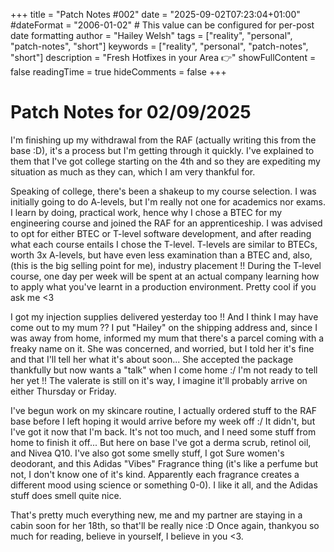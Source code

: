 +++
title = "Patch Notes #002"
date = "2025-09-02T07:23:04+01:00"
#dateFormat = "2006-01-02" # This value can be configured for per-post date formatting
author = "Hailey Welsh"
tags = ["reality", "personal", "patch-notes", "short"]
keywords = ["reality", "personal", "patch-notes", "short"]
description = "Fresh Hotfixes in your Area 👉"
showFullContent = false
readingTime = true
hideComments = false
+++

# Patch Notes for 02/09/2025
I'm finishing up my withdrawal from the RAF (actually writing this from the 
base :D), it's a process but I'm getting through it quickly. I've explained to 
them that I've got college starting on the 4th and so they are expediting my 
situation as much as they can, which I am very thankful for.

Speaking of college, there's been a shakeup to my course selection. I was 
initially going to do A-levels, but I'm really not one for academics nor exams. 
I learn by doing, practical work, hence why I chose a BTEC for my engineering 
course and joined the RAF for an apprenticeship. I was advised to opt for 
either BTEC or T-level software development, and after reading what each course 
entails I chose the T-level. T-levels are similar to BTECs, worth 3x A-levels, 
but have even less examination than a BTEC and, also, (this is the big selling 
point for me), industry placement !! During the T-level course, one day per 
week will be spent at an actual company learning how to apply what you've 
learnt in a production environment. Pretty cool if you ask me <3

I got my injection supplies delivered yesterday too !! And I think I may have 
come out to my mum ?? I put "Hailey" on the shipping address and, since I was 
away from home, informed my mum that there's a parcel coming with a freaky name 
on it. She was concerned, and worried, but I told her it's fine and that I'll 
tell her what it's about soon... She accepted the package thankfully but now 
wants a "talk" when I come home :/ I'm not ready to tell her yet !! The 
valerate is still on it's way, I imagine it'll probably arrive on either 
Thursday or Friday.

I've begun work on my skincare routine, I actually ordered stuff to the RAF 
base before I left hoping it would arrive before my week off :/ It didn't, but 
I've got it now that I'm back. It's not too much, and I need some stuff from 
home to finish it off... But here on base I've got a derma scrub, retinol oil, 
and Nivea Q10. I've also got some smelly stuff, I got Sure women's deodorant, 
and this Adidas "Vibes" Fragrance thing (it's like a perfume but not, I don't 
know one of it's kind. Apparently each fragrance creates a different mood using 
science or something 0-0). I like it all, and the Adidas stuff does smell quite 
nice.

That's pretty much everything new, me and my partner are staying in a cabin
soon for her 18th, so that'll be really nice :D Once again, thankyou so much
for reading, believe in yourself, I believe in you <3.